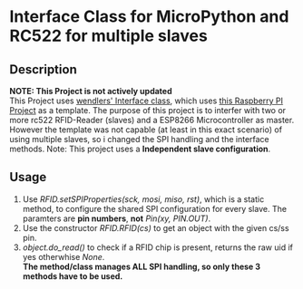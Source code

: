 # Interface Class for MicroPython and RC522 for multiple slaves

## Description

**NOTE: This Project is not actively updated**   
This Project uses [wendlers' Interface class](https://github.com/wendlers/micropython-mfrc522), which uses [this Raspberry PI Project](https://github.com/mxgxw/MFRC522-python) as a template.
The purpose of this project is to interfer with two or more rc522 RFID-Reader (slaves) and a ESP8266 Microcontroller as master.
However the template was not capable (at least in this exact scenario) of using multiple slaves, so i changed the SPI handling and the interface methods.
Note: This project uses a **Independent slave configuration**.

## Usage

1. Use *RFID.setSPIProperties(sck, mosi, miso, rst)*, which is a static method, to configure the shared SPI configuration for every slave. The paramters are **pin numbers**, **not** *Pin(xy, PIN.OUT)*.
2. Use the constructor *RFID.RFID(cs)* to get an object with the given cs/ss pin.
3. *object.do_read()* to check if a RFID chip is present, returns the raw uid if yes otherwhise *None*.   
**The method/class manages ALL SPI handling, so only these 3 methods have to be used.**
